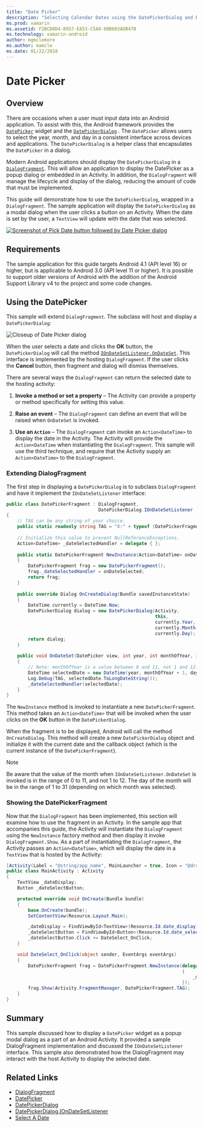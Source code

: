 ```yaml
---
title: "Date Picker"
description: "Selecting Calendar Dates using the DatePickerDialog and DialogFragment"
ms.prod: xamarin
ms.assetid: F2BCD8D4-8957-EA53-C5A8-6BB603ADB47B
ms.technology: xamarin-android
author: mgmclemore
ms.author: mamcle
ms.date: 01/22/2018
---
```


# Date Picker

## Overview

There are occasions when a user must input data into an Android
application. To assist with this, the Android framework provides the
[`DatePicker`](https://developer.xamarin.com/api/type/Android.Widget.DatePicker/) widget and the
[`DatePickerDialog`](https://developer.xamarin.com/api/type/Android.App.DatePickerDialog/) . The
`DatePicker` allows users to select the year, month, and day in a
consistent interface across devices and applications. The
`DatePickerDialog` is a helper class that encapsulates the `DatePicker`
in a dialog.

Modern Android applications should display the `DatePickerDialog` in a
[`DialogFragment`](https://developer.xamarin.com/api/type/Android.App.DialogFragment/). This will
allow an application to display the DatePicker as a popup dialog or
embedded in an Activity. In addition, the `DialogFragment` will manage
the lifecycle and display of the dialog, reducing the amount of code
that must be implemented.

This guide will demonstrate how to use the `DatePickerDialog`, wrapped
in a `DialogFragment`. The sample application will display the
`DatePickerDialog` as a modal dialog when the user clicks a button on
an Activity. When the date is set by the user, a `TextView` will update
with the date that was selected.

[![Screenshot of Pick Date button followed by Date Picker dialog](date-picker-images/image-01-sml.png)](date-picker-images/image-01.png#lightbox)

## Requirements

The sample application for this guide targets Android 4.1 (API level
16) or higher, but is applicable to Android 3.0 (API level 11 or
higher). It is possible to support older versions of Android with the
addition of the Android Support Library v4 to the project and some code
changes.

## Using the DatePicker

This sample will extend `DialogFragment`. The subclass will host and
display a `DatePickerDialog`:

![Closeup of Date Picker dialog](date-picker-images/image-02.png)

When the user selects a date and clicks the **OK** button, the
`DatePickerDialog` will call the method
[`IOnDateSetListener.OnDateSet`](https://developer.xamarin.com/api/member/Android.App.DatePickerDialog+IOnDateSetListener.OnDateSet/p/Android.Widget.DatePicker/System.Int32/System.Int32/System.Int32/).
This interface is implemented by the hosting `DialogFragment`. If the
user clicks the **Cancel** button, then fragment and dialog will
dismiss themselves.

There are several ways the `DialogFragment` can return the selected
date to the hosting activity:

1. **Invoke a method or set a property** &ndash; The Activity can
   provide a property or method specifically for setting this value.

2. **Raise an event** &ndash; The `DialogFragment` can define an event
   that will be raised when `OnDateSet` is invoked.

3. **Use an `Action`** &ndash; The `DialogFragment` can invoke an
   `Action<DateTime>` to display the date in the Activity. The Activity
   will provide the `Action<DateTime` when instantiating the
   `DialogFragment`. This sample will use the third technique, and
   require that the Activity supply an `Action<DateTime>` to the
   `DialogFragment`.



### Extending DialogFragment

The first step in displaying a `DatePickerDialog` is to subclass
`DialogFragment` and have it implement the `IOnDateSetListener`
interface:

```csharp
public class DatePickerFragment : DialogFragment, 
                                  DatePickerDialog.IOnDateSetListener
{
    // TAG can be any string of your choice.
    public static readonly string TAG = "X:" + typeof (DatePickerFragment).Name.ToUpper();
    
    // Initialize this value to prevent NullReferenceExceptions.
    Action<DateTime> _dateSelectedHandler = delegate { };
    
    public static DatePickerFragment NewInstance(Action<DateTime> onDateSelected)
    {
        DatePickerFragment frag = new DatePickerFragment();
        frag._dateSelectedHandler = onDateSelected;
        return frag;
    }
    
    public override Dialog OnCreateDialog(Bundle savedInstanceState)
    {
        DateTime currently = DateTime.Now;
        DatePickerDialog dialog = new DatePickerDialog(Activity, 
                                                       this, 
                                                       currently.Year, 
                                                       currently.Month - 1,
                                                       currently.Day);
        return dialog;
    }
    
    public void OnDateSet(DatePicker view, int year, int monthOfYear, int dayOfMonth)
    {
        // Note: monthOfYear is a value between 0 and 11, not 1 and 12!
        DateTime selectedDate = new DateTime(year, monthOfYear + 1, dayOfMonth);
        Log.Debug(TAG, selectedDate.ToLongDateString());
        _dateSelectedHandler(selectedDate);
    }
}
```

The `NewInstance` method is invoked to instantiate a new
`DatePickerFragment`. This method takes an `Action<DateTime>` that will
be invoked when the user clicks on the **OK** button in the
`DatePickerDialog`.

When the fragment is to be displayed, Android will call the method
`OnCreateDialog`. This method will create a new `DatePickerDialog`
object and initialize it with the current date and the callback object
(which is the current instance of the `DatePickerFragment`).


> [!NOTE]
> Be aware that the value of the month 
> when `IOnDateSetListener.OnDateSet` is invoked is in the 
> range of 0 to 11, and not 1 to 12. The day of the month 
> will be in the range of 1 to 31 (depending on which month was selected).



### Showing the DatePickerFragment

Now that the `DialogFragment` has been implemented, this section will
examine how to use the fragment in an Activity. In the sample app that
accompanies this guide, the Activity will instantiate the
`DialogFragment` using the `NewInstance` factory method and then
display it invoke `DialogFragment.Show`. As a part of instantiating the
`DialogFragment`, the Activity passes an `Action<DateTime>`, which will
display the date in a `TextView` that is hosted by the Activity:

```csharp
[Activity(Label = "@string/app_name", MainLauncher = true, Icon = "@drawable/icon")]
public class MainActivity : Activity
{
    TextView _dateDisplay;
    Button _dateSelectButton;

    protected override void OnCreate(Bundle bundle)
    {
        base.OnCreate(bundle);
        SetContentView(Resource.Layout.Main);

        _dateDisplay = FindViewById<TextView>(Resource.Id.date_display);
        _dateSelectButton = FindViewById<Button>(Resource.Id.date_select_button);
        _dateSelectButton.Click += DateSelect_OnClick;
    }

    void DateSelect_OnClick(object sender, EventArgs eventArgs)
    {
        DatePickerFragment frag = DatePickerFragment.NewInstance(delegate(DateTime time)
                                                                 {
                                                                     _dateDisplay.Text = time.ToLongDateString();
                                                                 });
        frag.Show(Activity.FragmentManager, DatePickerFragment.TAG);
    }
}
```


## Summary

This sample discussed how to display a `DatePicker` widget as a popup
modal dialog as a part of an Android Activity. It provided a sample
DialogFragment implementation and discussed the `IOnDateSetListener`
interface. This sample also demonstrated how the DialogFragment may
interact with the host Activity to display the selected date.


## Related Links

- [DialogFragment](https://developer.xamarin.com/api/type/Android.App.DialogFragment/)
- [DatePicker](https://developer.xamarin.com/api/type/Android.Widget.DatePicker/)
- [DatePickerDialog](https://developer.xamarin.com/api/type/Android.App.DatePickerDialog/)
- [DatePickerDialog.IOnDateSetListener](https://developer.xamarin.com/api/type/Android.App.DatePickerDialog+IOnDateSetListener/)
- [Select A Date](https://github.com/xamarinhttps://developer.xamarin.com/recipes/tree/master/android/controls/datepicker/select_a_date)
